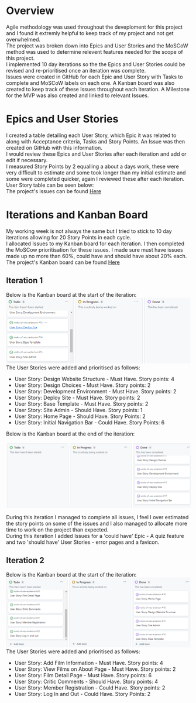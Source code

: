 # Overview

Agile methodology was used throughout the deveploment for this project and I found it extremly helpful to keep track of my project and not get overwhelmed.  
The project was broken down into Epics and User Stories and the MoSCoW method was used to determine relevent features needed for the scope of this project.  
I implemented 10 day iterations so the the Epics and User Stories could be revised and re-prioritised once an iteration was complete.  
Issues were created in GitHub for each Epic and User Story with Tasks to complete and MoSCoW labels on each one. A Kanban board was also created to keep track of these Issues throughout each iteration. A Milestone for the MVP was also created and linked to relevant Issues.

# Epics and User Stories

I created a table detailing each User Story, which Epic it was related to along with Acceptance criteria, Tasks and Story Points. An Issue was then created on GitHub with this information.  
I would review these Epics and User Stories after each iteration and add or edit if necessary.  
I measured Story Points by 2 equalling a about a days work, these were very difficult to estimate and some took longer than my initial estimate and some were completed quicker, again I reviewed these after each iteration.  
User Story table can be seen below:  
The project's issues can be found [Here](https://github.com/DavidDock/works-of-wes-anderson/issues)  

# Iterations and Kanban Board  

My working week is not always the same but I tried to stick to 10 day iterations allowing for 20 Story Points in each cycle.  
I allocated Issues to my Kanban board for each iteration. I then completed the MoSCow prioritisation for these issues. I made sure must have issues made up no more than 60%, could have and should have about 20% each.  
The project's Kanban board can be found [Here](https://github.com/users/DavidDock/projects/2)  

## Iteration 1  

Below is the Kanban board at the start of the iteration:  
![Iteration-One](/documentation/agile/iteration-one.png)  
The User Stories were added and prioritised as follows:

- User Story: Design Website Structure - Must Have. Story points: 4
- User Story: Design Choices - Must Have. Story points: 2
- User Story: Development Environment - Must Have. Story points: 2
- User Story: Deploy Site - Must Have. Story points: 2
- User Story: Base Template - Must Have. Story points: 2
- User Story: Site Admin - Should Have. Story points: 1
- User Story: Home Page - Should Have. Story Points: 2
- User Story: Initial Navigation Bar - Could Have. Story Points: 6  
  
Below is the Kanban board at the end of the iteration:  

![Iteration-One-End](/documentation/agile/iteration-one-end.png)  

During this iteration I managed to complete all issues, I feel I over estimated the story points on some of the issues and I also managed to allocate more time to work on the project than expected.  
During this iteration I added Issues for a 'could have' Epic - A quiz feature and two 'should have' User Stories - error pages and a favicon.  

## Iteration 2  

Below is the Kanban board at the start of the iteration:  
![Iteration-Two](/documentation/agile/iteration-two.png)  
The User Stories were added and prioritised as follows:

- User Story: Add Film Information - Must Have. Story points: 4
- User Story: View Films on About Page - Must Have. Story points: 2
- User Story: Film Detail Page - Must Have. Story points: 6
- User Story: Critic Comments - Should Have. Story points: 4
- User Story: Member Registration - Could Have. Story points: 2
- User Story: Log In and Out - Could Have. Story Points: 2
